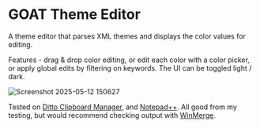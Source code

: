 # GOAT Theme Editor

A theme editor that parses XML themes and displays the color values for editing. 

Features - drag & drop color editing, or edit each color with a color picker, or apply global edits by filtering on keywords. The UI can be toggled light / dark.

![Screenshot 2025-05-12 150627](https://github.com/user-attachments/assets/f7d0ecdc-9a26-44e1-b54f-41441ad1ce15)

Tested on [Ditto Clipboard Manager](https://github.com/sabrogden/Ditto/), and [Notepad++](https://github.com/notepad-plus-plus/notepad-plus-plus). All good from my testing, but would recommend checking output with [WinMerge](https://github.com/WinMerge/winmerge).

